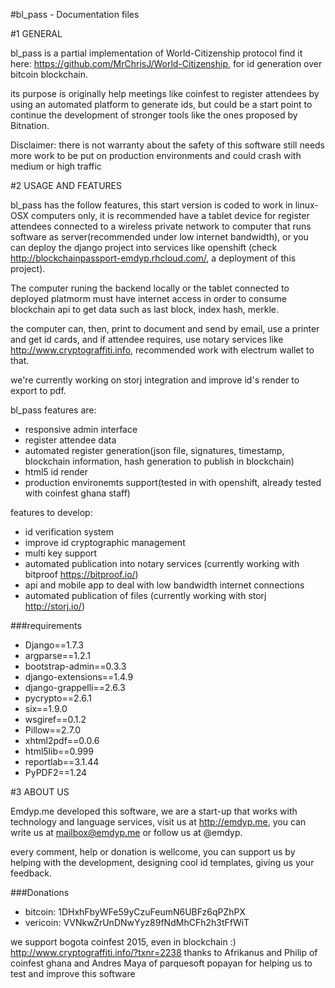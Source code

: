 #bl_pass - Documentation files

#1 GENERAL

bl_pass is a partial implementation of World-Citizenship protocol 
find it here: https://github.com/MrChrisJ/World-Citizenship, 
for id generation over bitcoin blockchain.

its purpose is originally help meetings like coinfest to register
attendees by using an automated platform to generate ids, but
could be a start point to continue the development of stronger tools
like the ones proposed by Bitnation.

Disclaimer: there is not warranty about the safety of this software
still needs more work to be put on production environments and could
crash with medium or high traffic

#2 USAGE AND FEATURES

bl_pass has the follow features, this start version is coded to work
in linux-OSX computers only, it is recommended have a tablet device for register
attendees connected to a wireless private network to computer that
runs software as server(recommended under low internet bandwidth), or you can deploy 
the django project into services like openshift (check http://blockchainpassport-emdyp.rhcloud.com/, 
a deployment of this project).

The computer runing the backend locally or the tablet connected to 
deployed platmorm must have internet access in order to consume 
blockchain api to get data such as last block, index hash, merkle.

the computer can, then, print to document and send by email, use a printer
and get id cards, and if attendee requires, use notary services like 
http://www.cryptograffiti.info, recommended work with electrum wallet to
that.

we're currently working on storj integration and improve id's render to
export to pdf.

bl_pass features are:

* responsive admin interface
* register attendee data
* automated register generation(json file, signatures, timestamp, blockchain information, hash generation to publish in blockchain)
* html5 id render 
* production environemts support(tested in with openshift, already tested with coinfest ghana staff)

features to develop:

* id verification system
* improve id cryptographic management
* multi key support
* automated publication into notary services (currently working with bitproof https://bitproof.io/)
* api and mobile app to deal with low bandwidth internet connections
* automated publication of files (currently working with storj http://storj.io/)

###requirements

* Django==1.7.3
* argparse==1.2.1
* bootstrap-admin==0.3.3
* django-extensions==1.4.9
* django-grappelli==2.6.3
* pycrypto==2.6.1
* six==1.9.0
* wsgiref==0.1.2
* Pillow==2.7.0
* xhtml2pdf==0.0.6
* html5lib==0.999
* reportlab==3.1.44
* PyPDF2==1.24


#3 ABOUT US

Emdyp.me developed this software, we are a start-up that works with technology and 
language services, visit us at http://emdyp.me, you can write us at mailbox@emdyp.me 
or follow us at @emdyp.

every comment, help or donation is wellcome, you can support us by helping with the development,
designing cool id templates, giving us your feedback.

###Donations
* bitcoin: 1DHxhFbyWFe59yCzuFeumN6UBFz6qPZhPX
* vericoin: VVNkwZrUnDNwYyz89fNdMhCFh2h3tFfWiT

we support bogota coinfest 2015, even in blockchain :) http://www.cryptograffiti.info/?txnr=2238
thanks to Afrikanus and Philip of coinfest ghana and Andres Maya of parquesoft popayan for helping us to test and improve this software
